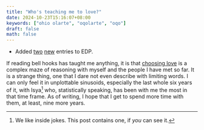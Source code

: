 ```yaml
---
title: "Who's teaching me to love?"
date: 2024-10-23T15:16:07+08:00
keywords: ["ohio olarte", "oqolarte", "oqo"]
draft: false
math: false
---
```


- Added [two](/edp/#day-12) [new](/edp/#day-13) entries to EDP.

If reading bell hooks has taught me anything,
it is that [choosing love](/love) is a complex maze of reasoning
with myself and the people I have met so far.
It is a strange thing, one that I dare not even describe with limiting
words. I can only feel it in unplottable sinusoids,
especially the last whole six years of it,
with Isya[^69] who, statistically speaking, has been with me the most in that
time frame. As of writing, I hope that I get to spend more time with
them, at least, nine more years.

[^69]: We like inside jokes. This post contains one, if *you* can see
it.
